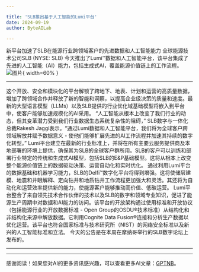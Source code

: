 ```yaml
---

title: 'SLB推出基于人工智能的Lumi平台'
date: 2024-09-19
author: ByteAILab

---
```


新平台加速了SLB在能源行业跨领域客户的先进数据和人工智能能力
全球能源技术公司SLB (NYSE: SLB) 今天推出了Lumi™数据和人工智能平台，该平台集成了先进的人工智能（AI）能力，包括生成式AI，覆盖能源价值链上的工作流程。![图片](https://ai-techpark.com/wp-content/uploads/2024/09/SLB-960x540.jpg){ width=60% }

---

这个开放、安全和模块化的平台解锁了跨地下、地表、计划和运营的高质量数据，增加了跨领域合作并释放了新的智能和洞察，以提高企业级决策的质量和速度。最新的大型语言模型（LLMs）以及SLB提供的行业优化域基础模型将嵌入到平台中，使客户能够加速规模化的AI采用。
“人工智能从根本上改变了我们行业的动态，但其变革潜力受到我们行业数据生态系统复杂性的阻碍，” SLB数字与一体化总裁Rakesh Jaggi表示。“通过Lumi数据和人工智能平台，我们将为全球客户跨领域解放并赋予数据意义 - 使他们能够扩展先进的AI工作流程并加速其持续的数字化转型。”
Lumi平台建立在最新的行业标准上，并将在所有主要云服务提供商及本地部署的环境上提供，确保其为SLB的全球客户群所用。SLB的客户可以训练和部署行业特定的传统和生成式AI模型，包括SLB的E&P基础模型。这将从根本上改变整个能源价值链上的数据驱动决策、运营自动化和实时优化。
通过利用Lumi平台的数据基础和机器学习能力，SLB的Delfi™数字化平台将得到增强。这将使储层建模、地震和井眼解释、定向钻井和地质钻井工作流程更加强大和灵活。其还将为自动化和运营效率提供新的能力，使能源客户能够推动高价值、低碳运营。
Lumi平台整合了来自领先技术合作伙伴的技术以及SLB的数字和领域专业知识，促进了能源生产周期中对数据和AI能力的访问。该平台的开放架构通过使用标准和开放协议（包括能源行业的开放数据标准 - Open Group的OSDU®技术标准）从结构化和非结构化来源中解放数据。它利用Cognite Data Fusion®连接和分析生产数据以优化运营。该平台也符合国家标准与技术研究所（NIST）的网络安全标准以及新兴的人工智能标准和立法。
今天的公告是在本周在摩纳哥举行的SLB数字论坛上发布的。

---
---
感谢阅读！如果您对AI的更多资讯感兴趣，可以查看更多AI文章：[GPTNB](https://gptnb.com)。